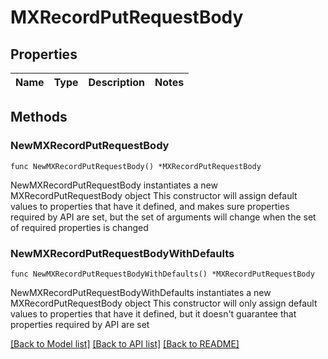 # MXRecordPutRequestBody

## Properties

Name | Type | Description | Notes
------------ | ------------- | ------------- | -------------

## Methods

### NewMXRecordPutRequestBody

`func NewMXRecordPutRequestBody() *MXRecordPutRequestBody`

NewMXRecordPutRequestBody instantiates a new MXRecordPutRequestBody object
This constructor will assign default values to properties that have it defined,
and makes sure properties required by API are set, but the set of arguments
will change when the set of required properties is changed

### NewMXRecordPutRequestBodyWithDefaults

`func NewMXRecordPutRequestBodyWithDefaults() *MXRecordPutRequestBody`

NewMXRecordPutRequestBodyWithDefaults instantiates a new MXRecordPutRequestBody object
This constructor will only assign default values to properties that have it defined,
but it doesn't guarantee that properties required by API are set


[[Back to Model list]](../README.md#documentation-for-models) [[Back to API list]](../README.md#documentation-for-api-endpoints) [[Back to README]](../README.md)



